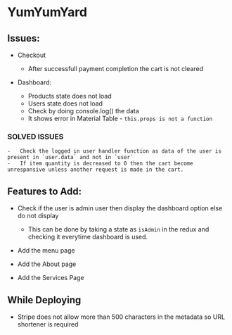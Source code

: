 # YumYumYard

## Issues:

-   Checkout

    -   After successfull payment completion the cart is not cleared

-   Dashboard:

    -   Products state does not load
    -   Users state does not load
    -   Check by doing console.log() the data
    -   It shows error in Material Table - `this.props is not a function`

### SOLVED ISSUES

    -   Check the logged in user handler function as data of the user is present in `user.data` and not in `user`
    -   If item quantity is decreased to 0 then the cart become unresponsive unless another request is made in the cart.

## Features to Add:

-   Check if the user is admin user then display the dashboard option else do not display

    -   This can be done by taking a state as `isAdmin` in the redux and checking it everytime dashboard is used.

-   Add the menu page
-   Add the About page
-   Add the Services Page

## While Deploying

-   Stripe does not allow more than 500 characters in the metadata so URL shortener is required
